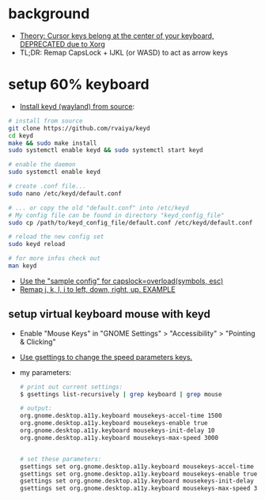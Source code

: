 # background

- [Theory: Cursor keys belong at the center of your keyboard, DEPRECATED due to Xorg](https://tonsky.me/blog/cursor-keys/)
- TL;DR: Remap CapsLock + IJKL (or WASD) to act as arrow keys

# setup 60% keyboard

- [Install keyd (wayland) from source](https://github.com/rvaiya/keyd):

``` bash
# install from source
git clone https://github.com/rvaiya/keyd
cd keyd
make && sudo make install
sudo systemctl enable keyd && sudo systemctl start keyd

# enable the daemon
sudo systemctl enable keyd

# create .conf file...
sudo nano /etc/keyd/default.conf

# ... or copy the old "default.conf" into /etc/keyd
# My config file can be found in directory "keyd_config_file"
sudo cp /path/to/keyd_config_file/default.conf /etc/keyd/default.conf

# reload the new config set
sudo keyd reload

# for more infos check out
man keyd
```

- [Use the "sample config" for capslock=overload(symbols, esc)](https://github.com/rvaiya/keyd)
- [Remap j, k, l, i to left, down, right, up. EXAMPLE](https://foosel.net/til/how-to-remap-keys-under-linux-and-wayland/)

## setup virtual keyboard mouse with keyd
- Enable "Mouse Keys" in "GNOME Settings" > "Accessibility" > "Pointing & Clicking"
- [Use gsettings to change the speed parameters keys.](https://askubuntu.com/questions/195000/mouse-arrow-moving-slowly-using-keyboard-keys/1234995#1234995)
- my parameters:

    ``` bash
    # print out current settings:
    $ gsettings list-recursively | grep keyboard | grep mouse

    # output:
    org.gnome.desktop.a11y.keyboard mousekeys-accel-time 1500
    org.gnome.desktop.a11y.keyboard mousekeys-enable true
    org.gnome.desktop.a11y.keyboard mousekeys-init-delay 10
    org.gnome.desktop.a11y.keyboard mousekeys-max-speed 3000

    
    # set these parameters:
    gsettings set org.gnome.desktop.a11y.keyboard mousekeys-accel-time 1500
    gsettings set org.gnome.desktop.a11y.keyboard mousekeys-enable true
    gsettings set org.gnome.desktop.a11y.keyboard mousekeys-init-delay 10
    gsettings set org.gnome.desktop.a11y.keyboard mousekeys-max-speed 3000
    ```



    
